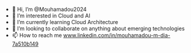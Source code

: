 - 👋 Hi, I’m @Mouhamadou2024
- 👀 I’m interested in Cloud and AI
- 🌱 I’m currently learning Cloud Architecture
- 💞️ I’m looking to collaborate on anything about emerging technologies
- 📫 How to reach me www.linkedin.com/in/mouhamadou-m-dia-7a510b149

<!---
Mouhamadou2024/Mouhamadou2024 is a ✨ special ✨ repository because its `README.md` (this file) appears on your GitHub profile.
You can click the Preview link to take a look at your changes.
--->
